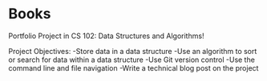 # Books
 Portfolio Project in CS 102: Data Structures and Algorithms!

Project Objectives:
-Store data in a data structure
-Use an algorithm to sort or search for data within a   data structure
-Use Git version control
-Use the command line and file navigation
-Write a technical blog post on the project